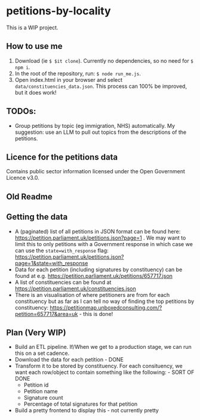 # petitions-by-locality

This is a WIP project.

## How to use me

1. Download (ie `$ $it clone`). Currently no dependencies, so no need for `$ npm i`. 
2. In the root of the repository, run: `$ node run_me.js`. 
3. Open index.html in your browser and select `data/constituencies_data.json`. This process can 100% be improved, but it does work! 

## TODOs:

- Group petitions by topic (eg immigration, NHS) automatically. My suggestion: use an LLM to pull out topics from the descriptions of the petitions. 

## Licence for the petitions data 

Contains public sector information licensed under the Open Government Licence v3.0.

## Old Readme 

## Getting the data
 - A (paginated) list of all petitions in JSON format can be found here: https://petition.parliament.uk/petitions.json?page=1 . We may want to limit this to only petitions with a Government response in which case we can use the `state=with_response` flag: https://petition.parliament.uk/petitions.json?page=1&state=with_response
 - Data for each petition (including signatures by constituency) can be found at e.g. https://petition.parliament.uk/petitions/657717.json
 - A list of constituencies can be found at https://petition.parliament.uk/constituencies.json
 - There is an visualisation of where petitioners are from for each constituency but as far as I can tell no way of finding the top petitions by constituency: https://petitionmap.unboxedconsulting.com/?petition=657717&area=uk - this is done! 


## Plan (Very WIP)
 - Build an ETL pipeline. If/When we get to a production stage, we can run this on a set cadence.
 - Download the data for each petition - DONE
 - Transform it to be stored by constituency. For each consituency, we want each row/object to contain something like the following: - SORT OF DONE
   - Petition id
   - Petition name
   - Signature count
   - Percentage of total signatures for that petition
 - Build a pretty frontend to display this - not currently pretty
